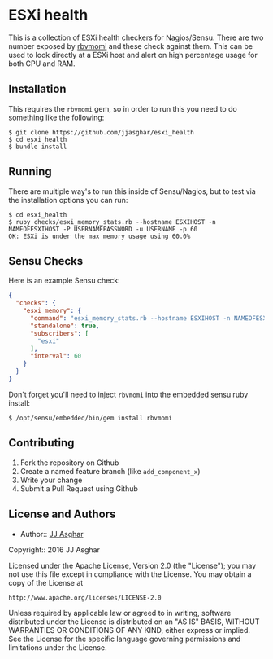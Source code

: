 # ESXi health

This is a collection of ESXi health checkers for Nagios/Sensu. There are two
number exposed by [rbvmomi][rbvmomi] and these check against them. This can
be used to look directly at a ESXi host and alert on high percentage usage
for both CPU and RAM.

## Installation

This requires the `rbvmomi` gem, so in order to run this you need to do something
like the following:

```shell
$ git clone https://github.com/jjasghar/esxi_health
$ cd esxi_health
$ bundle install
```

## Running

There are multiple way's to run this inside of Sensu/Nagios, but to test via the
installation options you can run:

```shell
$ cd esxi_health
$ ruby checks/esxi_memory_stats.rb --hostname ESXIHOST -n NAMEOFESXIHOST -P USERNAMEPASSWORD -u USERNAME -p 60
OK: ESXi is under the max memory usage using 60.0%
```

## Sensu Checks

Here is an example Sensu check:

```json
{
  "checks": {
    "esxi_memory": {
      "command": "esxi_memory_stats.rb --hostname ESXIHOST -n NAMEOFESXIHOST -P USERNAMEPASSWORD -u USERNAME -p 60",
      "standalone": true,
      "subscribers": [
        "esxi"
      ],
      "interval": 60
    }
  }
}
```

Don't forget you'll need to inject `rbvmomi` into the embedded sensu ruby install:

```shell
$ /opt/sensu/embedded/bin/gem install rbvmomi
```

## Contributing

1. Fork the repository on Github
2. Create a named feature branch (like `add_component_x`)
3. Write your change
4. Submit a Pull Request using Github

## License and Authors

* Author:: [JJ Asghar](https://github.com/jjasghar)

Copyright:: 2016 JJ Asghar

Licensed under the Apache License, Version 2.0 (the "License");
you may not use this file except in compliance with the License.
You may obtain a copy of the License at

    http://www.apache.org/licenses/LICENSE-2.0

Unless required by applicable law or agreed to in writing, software
distributed under the License is distributed on an "AS IS" BASIS,
WITHOUT WARRANTIES OR CONDITIONS OF ANY KIND, either express or implied.
See the License for the specific language governing permissions and
limitations under the License.

[rbvmomi]: https://github.com/vmware/rbvmomi

